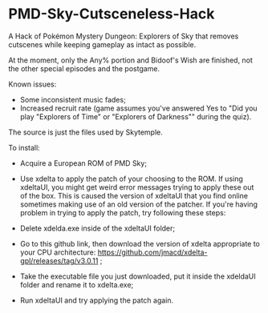 # PMD-Sky-Cutsceneless-Hack

A Hack of Pokémon Mystery Dungeon: Explorers of Sky that removes cutscenes while keeping gameplay as intact as possible.

At the moment, only the Any% portion and Bidoof's Wish are finished, not the other special episodes and the postgame.

Known issues:

- Some inconsistent music fades;
- Increased recruit rate (game assumes you've answered Yes to "Did you play "Explorers of Time" or "Explorers of Darkness"" during the quiz).

The source is just the files used by Skytemple.

To install:

- Acquire a European ROM of PMD Sky;
- Use xdelta to apply the patch of your choosing to the ROM.
If using xdeltaUI, you might get weird error messages trying to apply these out of the box. This is caused the version of xdeltaUI that you find online sometimes making use of an old version of the patcher. If you're having problem in trying to apply the patch, try following these steps:

- Delete xdelda.exe inside of the xdeltaUI folder;
- Go to this github link, then download the version of xdelta appropriate to your CPU architecture: https://github.com/jmacd/xdelta-gpl/releases/tag/v3.0.11 ;
- Take the executable file you just downloaded, put it inside the xdeldaUI folder and rename it to xdelta.exe;
- Run xdeltaUI and try applying the patch again.
